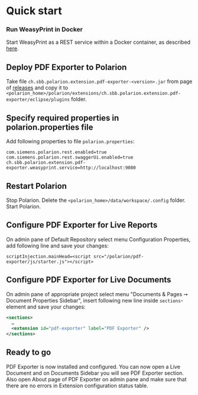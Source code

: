 # Quick start

### Run WeasyPrint in Docker

Start WeasyPrint as a REST service within a Docker container, as described [here](https://github.com/SchweizerischeBundesbahnen/weasyprint-service).

## Deploy PDF Exporter to Polarion

Take file `ch.sbb.polarion.extension.pdf-exporter-<version>.jar` from page of [releases](https://github.com/SchweizerischeBundesbahnen/ch.sbb.polarion.extension.pdf-exporter/releases)
and copy it to `<polarion_home>/polarion/extensions/ch.sbb.polarion.extension.pdf-exporter/eclipse/plugins` folder.

## Specify required properties in polarion.properties file

Add following properties to file `polarion.properties`:

```properties
com.siemens.polarion.rest.enabled=true
com.siemens.polarion.rest.swaggerUi.enabled=true
ch.sbb.polarion.extension.pdf-exporter.weasyprint.service=http://localhost:9080
```

## Restart Polarion

Stop Polarion.
Delete the `<polarion_home>/data/workspace/.config` folder.
Start Polarion.

## Configure PDF Exporter for Live Reports

On admin pane of Default Repository select menu Configuration Properties, add following line and save your changes:

```properties
scriptInjection.mainHead=<script src="/polarion/pdf-exporter/js/starter.js"></script>
```

## Configure PDF Exporter for Live Documents

On admin pane of appropriate project select menu "Documents & Pages ➙ Document Properties Sidebar", insert following new line inside `sections`-element and save your changes:

```xml
<sections>
  …
  <extension id="pdf-exporter" label="PDF Exporter" />
</sections>
```

## Ready to go

PDF Exporter is now installed and configured. You can now open a Live Document and on Documents Sidebar you will see PDF Exporter section. Also open About page of PDF Exporter on admin pane
and make sure that there are no errors in Extension configuration status table.
